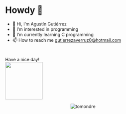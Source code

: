 # Howdy 🤠

- 👋 Hi, I’m Agustín Gutiérrez
- 👀 I’m interested in programming
- 🌱 I’m currently learning C programming
- 📫 How to reach me gutierrezaverruz0@hotmail.com

#
Have a nice day!
<br>
<img height="120" src="https://github.com/AgustinGutierrez0/AgustinGutierrez0/blob/main/contributions.svg"/>
<br>

<p align="center"> <img src="https://github-readme-stats.vercel.app/api?username=tomondre&show_icons=true&theme=great-gatsby" alt="tomondre" />

<img width="0" src="https://visitor-badge.glitch.me/badge?page_id=tomondre.tomondre" />
